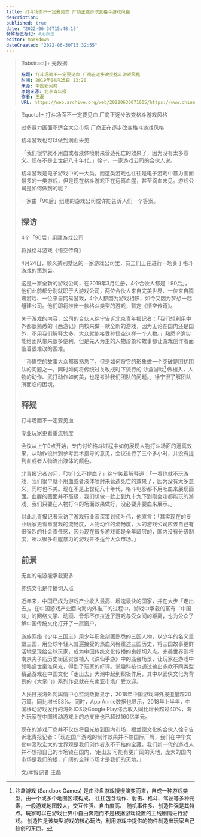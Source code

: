 ```yaml
---
title: 打斗场面不一定要见血 厂商正逐步改变格斗游戏风格
description:
published: true
date: "2022-06-30T15:48:15"
特殊标签标记: #无标签
editor: markdown
dateCreated: "2022-06-30T15:32:55"
---
```


> [!abstract]+ 元数据
>
> ```YAML
> 标题: 打斗场面不一定要见血 厂商正逐步改变格斗游戏风格
> 时间: 2019年04月25日 13:20
> 来源: 中国新闻网
> 原始来源: 北京青年报
> 作者: 王磊
> URL: https://web.archive.org/web/20220630071005/https://www.chinanews.com.cn/sh/2019/04-25/8819770.shtml
> ```

> [!quote]+ 打斗场面不一定要见血 厂商正逐步改变格斗游戏风格
>
> 过多暴力画面不适合大众市场 厂商正在逐步改变格斗游戏风格
>
> 格斗游戏也可以做到滴血未见
>
> 「我们很早就不用血或者液体喷射来营造死亡的效果了，因为没有太多意义。现在不是上世纪八十年代。」徐宁，一家游戏公司的合伙人说。
>
> 格斗游戏是电子游戏中的一大类。而这类游戏也往往是电子游戏中暴力画面最多的一类游戏，但是现在格斗游戏正在远离血腥，甚至滴血未见。游戏公司是如何做到的呢？
>
> 一家由「90后」组建的游戏公司或许能告诉人们一个答案。
>
> ## 探访
>
> 4个「90后」组建游戏公司
>
> 将推格斗游戏《悟空传奇》
>
> 4月24日，顺义某别墅区的一家游戏公司里，员工们正在进行一场关于格斗游戏的策划会。
>
> 这是一家全新的游戏公司，在2019年3月注册，4个合伙人都是「90后」，他们此前都分别就职于大游戏公司，两位合伙人来自完美世界、一位来自腾讯游戏、一位来自网易游戏，4个人都因为游戏相识，如今又因为梦想一起组建公司。他们即将推出一款格斗类型的游戏，暂定《悟空传奇》。
>
> 关于游戏的内容，公司的合伙人徐宁告诉北京青年报记者：「我们想利用中外都很熟悉的《西游记》内核来做一款全新的游戏，因为无论在国内还是国外，不用我们解释太多，大众就能接受孙悟空这样一个人物。」熟悉IP确实能给团队带来很多便利，但是先入为主的人物形象和故事都让游戏创作者面临着很难改的困难。
>
> 「孙悟空的故事大众都很熟悉了，但是如何将它的形象做一个突破是困扰团队的问题之一，同时如何将传统过关改成时下流行的 沙盒游戏[^sbg] 做植入，人物的动作、武打动作如何美，也是考验我们团队的问题。」徐宁很了解团队所面临的困境。
>
> ## 释疑
>
> 打斗场面不一定要见血
>
> 专业玩家更看重流畅度
>
> 会议从上午9点开始，专门讨论格斗过程中如何展现人物打斗场面的逼真效果，从动作设计到参考武术指导的意见，会议进行了三个多小时，并没有提到血或者人物流出液体的颜色。
>
> 北青报记者询问，「为什么不提血？」徐宁笑着解释道：「一看你就不玩游戏，我们很早就不用血或者液体喷射来营造死亡的效果了，因为没有太多意义，同时也不美。现在不是上世纪八十年代，格斗电影都不用吐血来展现画面。血腥的画面并不高级，我们想做一款上到九十九下到刚会走都能玩的游戏，我们只要在人物打斗的场面效果做好，没必要非要血来展示。」
>
> 对此北青报记者采访了游戏行业资深策划师叶伟，他直言：「其实现在的专业玩家更看重游戏的流畅度，人物动作的流畅度，大的游戏公司应该自己有很强烈的社会责任感，因为现在很多游戏都是全年龄层的，国内没有分级制度，所以很多血腥暴力的游戏并不适合大众市场。」
>
> ## 前景
>
> 无血的电游能承载更多
>
> 传统文化是传播切入点
>
> 近年来，中国已成为游戏产业收入最高、增速最快的国家，并在大步「走出去」。在中国游戏产业面向海内外推广的过程中，游戏中承载的富有「中国味」的网络文学、动画、音乐不仅拉近了游戏与受众间的距离，也为公众了解中国传统文化打开了一扇窗户。
>
> 游族网络《少年三国志》用少年形象刻画熟悉的三国人物，以少年的名义重塑三国，用全球年轻人普遍接受的热血风格重述三国历史，将三国故事更鲜活地呈现给全球玩家，成为中国传统文化传播的良好切入点。完美世界则将南京夫子庙历史街区实景植入《诛仙手游》中的庙会场景，让玩家在游戏中领略盛世秦淮风光，得到了玩家的好评。掌趣科技也通过输出多款不同类型精品游戏在中国文化「走出去」大潮中起到积极作用，其中以武侠文化为背景的《大掌门》系列作品就在东南亚市场广受欢迎。
>
> 人民日报海外网舆情中心监测数据显示，2018年中国游戏海外报道量超20万篇，同比增长58%。同时，App Annie数据也显示，2018年上半年，中国移动游戏发行的海外IOS及Google Play综合收入同比增长超过40%，海外玩家在中国移动游戏上的总支出也已超过160亿美元。
>
> 现在的游戏厂商并不仅仅将目光放到国内市场，福兰德文化的合伙人徐宁告诉北青报记者：「现在国产游戏的制作效果并不输国际厂牌，我们在中华文化中汲取宏大的世界观是我们创作者永不干枯的宝藏，我们新一代的游戏人并不想把自己的市场锁在国内，‘走出去’可能有更广阔的天地，庞大的国内市场是我们的根，广阔的全球市场才是我们的天地。」
>
> 文/本报记者 王磊

[^sbg]:
    沙盒游戏 (Sandbox Games) 是由沙盘游戏慢慢演变而来，自成一种游戏类型，由一个或多个地图区域构成，
    往往包含动作、射击、格斗、驾驶等多种元素，一般游戏地图较大，交互性强、自由度高、
    随机事件多、创造性强是其特点。玩家可以在游戏世界中自由奔跑而不是根据游戏设置的主线剧情进行游戏。
    创造性是该类型游戏的核心玩法，利用游戏中提供的物件制造出玩家自己独创的东西。
